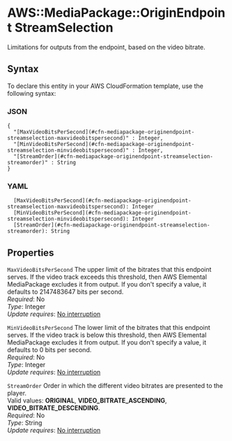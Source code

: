 # AWS::MediaPackage::OriginEndpoint StreamSelection<a name="aws-properties-mediapackage-originendpoint-streamselection"></a>

Limitations for outputs from the endpoint, based on the video bitrate\.

## Syntax<a name="aws-properties-mediapackage-originendpoint-streamselection-syntax"></a>

To declare this entity in your AWS CloudFormation template, use the following syntax:

### JSON<a name="aws-properties-mediapackage-originendpoint-streamselection-syntax.json"></a>

```
{
  "[MaxVideoBitsPerSecond](#cfn-mediapackage-originendpoint-streamselection-maxvideobitspersecond)" : Integer,
  "[MinVideoBitsPerSecond](#cfn-mediapackage-originendpoint-streamselection-minvideobitspersecond)" : Integer,
  "[StreamOrder](#cfn-mediapackage-originendpoint-streamselection-streamorder)" : String
}
```

### YAML<a name="aws-properties-mediapackage-originendpoint-streamselection-syntax.yaml"></a>

```
  [MaxVideoBitsPerSecond](#cfn-mediapackage-originendpoint-streamselection-maxvideobitspersecond): Integer
  [MinVideoBitsPerSecond](#cfn-mediapackage-originendpoint-streamselection-minvideobitspersecond): Integer
  [StreamOrder](#cfn-mediapackage-originendpoint-streamselection-streamorder): String
```

## Properties<a name="aws-properties-mediapackage-originendpoint-streamselection-properties"></a>

`MaxVideoBitsPerSecond` <a name="cfn-mediapackage-originendpoint-streamselection-maxvideobitspersecond"></a>
The upper limit of the bitrates that this endpoint serves\. If the video track exceeds this threshold, then AWS Elemental MediaPackage excludes it from output\. If you don't specify a value, it defaults to 2147483647 bits per second\.  
_Required_: No  
_Type_: Integer  
_Update requires_: [No interruption](https://docs.aws.amazon.com/AWSCloudFormation/latest/UserGuide/using-cfn-updating-stacks-update-behaviors.html#update-no-interrupt)

`MinVideoBitsPerSecond` <a name="cfn-mediapackage-originendpoint-streamselection-minvideobitspersecond"></a>
The lower limit of the bitrates that this endpoint serves\. If the video track is below this threshold, then AWS Elemental MediaPackage excludes it from output\. If you don't specify a value, it defaults to 0 bits per second\.  
_Required_: No  
_Type_: Integer  
_Update requires_: [No interruption](https://docs.aws.amazon.com/AWSCloudFormation/latest/UserGuide/using-cfn-updating-stacks-update-behaviors.html#update-no-interrupt)

`StreamOrder` <a name="cfn-mediapackage-originendpoint-streamselection-streamorder"></a>
Order in which the different video bitrates are presented to the player\.  
Valid values: **ORIGINAL**, **VIDEO_BITRATE_ASCENDING**, **VIDEO_BITRATE_DESCENDING**\.  
_Required_: No  
_Type_: String  
_Update requires_: [No interruption](https://docs.aws.amazon.com/AWSCloudFormation/latest/UserGuide/using-cfn-updating-stacks-update-behaviors.html#update-no-interrupt)
